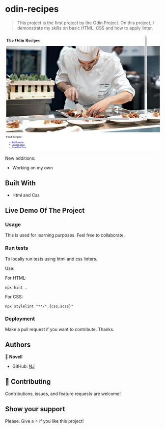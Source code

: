 # odin-recipes

> This project is the first project by the Odin Project.  On this project, I demonstrate my skills on basic HTML, CSS and how to apply linter.

![screenshot](screenshot.jpeg)

New additions:

* Working on my own

## Built With

- Html and Css

## Live Demo Of The Project


### Usage

This is used for learning purposes. Feel free to collaborate.

### Run tests

To locally run tests using html and css linters.

Use:

For HTML:
```
npx hint .
```

For CSS:
```
npx stylelint "**/*.{css,scss}" 
```
### Deployment

Make a pull request if you want to contribute. Thanks.

## Authors

👤 **Novell**

- GitHub: [NJ](https://github.com/NJ-2020)

## 🤝 Contributing

Contributions, issues, and feature requests are welcome!

## Show your support

Please. Give a ⭐️ if you like this project!
